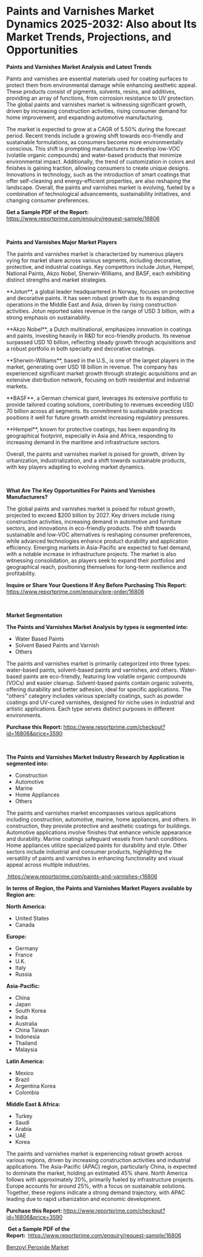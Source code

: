 <p><h1>Paints and Varnishes Market Dynamics 2025-2032: Also about Its Market Trends, Projections, and Opportunities</h1></p><p><strong>Paints and Varnishes Market Analysis and Latest Trends</strong></p>
<p><p>Paints and varnishes are essential materials used for coating surfaces to protect them from environmental damage while enhancing aesthetic appeal. These products consist of pigments, solvents, resins, and additives, providing an array of functions, from corrosion resistance to UV protection. The global paints and varnishes market is witnessing significant growth, driven by increasing construction activities, rising consumer demand for home improvement, and expanding automotive manufacturing. </p><p>The market is expected to grow at a CAGR of 5.50% during the forecast period. Recent trends include a growing shift towards eco-friendly and sustainable formulations, as consumers become more environmentally conscious. This shift is prompting manufacturers to develop low-VOC (volatile organic compounds) and water-based products that minimize environmental impact. Additionally, the trend of customization in colors and finishes is gaining traction, allowing consumers to create unique designs. Innovations in technology, such as the introduction of smart coatings that offer self-cleaning and energy-efficient properties, are also reshaping the landscape. Overall, the paints and varnishes market is evolving, fueled by a combination of technological advancements, sustainability initiatives, and changing consumer preferences.</p></p>
<p><strong>Get a Sample PDF of the Report:&nbsp;</strong> <a href="https://www.reportprime.com/enquiry/request-sample/16806?utm_campaign=3015&utm_medium=2&utm_source=Github&utm_content=ia&utm_term=18032025&utm_id=paints-and-varnishes">https://www.reportprime.com/enquiry/request-sample/16806</a></p>
<p>&nbsp;</p>
<p><strong>Paints and Varnishes Major Market Players</strong></p>
<p><p>The paints and varnishes market is characterized by numerous players vying for market share across various segments, including decorative, protective, and industrial coatings. Key competitors include Jotun, Hempel, National Paints, Akzo Nobel, Sherwin-Williams, and BASF, each exhibiting distinct strengths and market strategies.</p><p>**Jotun**, a global leader headquartered in Norway, focuses on protective and decorative paints. It has seen robust growth due to its expanding operations in the Middle East and Asia, driven by rising construction activities. Jotun reported sales revenue in the range of USD 3 billion, with a strong emphasis on sustainability.</p><p>**Akzo Nobel**, a Dutch multinational, emphasizes innovation in coatings and paints, investing heavily in R&D for eco-friendly products. Its revenue surpassed USD 10 billion, reflecting steady growth through acquisitions and a robust portfolio in both specialty and decorative coatings.</p><p>**Sherwin-Williams**, based in the U.S., is one of the largest players in the market, generating over USD 18 billion in revenue. The company has experienced significant market growth through strategic acquisitions and an extensive distribution network, focusing on both residential and industrial markets.</p><p>**BASF**, a German chemical giant, leverages its extensive portfolio to provide tailored coating solutions, contributing to revenues exceeding USD 70 billion across all segments. Its commitment to sustainable practices positions it well for future growth amidst increasing regulatory pressures.</p><p>**Hempel**, known for protective coatings, has been expanding its geographical footprint, especially in Asia and Africa, responding to increasing demand in the maritime and infrastructure sectors.</p><p>Overall, the paints and varnishes market is poised for growth, driven by urbanization, industrialization, and a shift towards sustainable products, with key players adapting to evolving market dynamics.</p></p>
<p>&nbsp;</p>
<p><strong>What Are The Key Opportunities For Paints and Varnishes Manufacturers?</strong></p>
<p><p>The global paints and varnishes market is poised for robust growth, projected to exceed $200 billion by 2027. Key drivers include rising construction activities, increasing demand in automotive and furniture sectors, and innovations in eco-friendly products. The shift towards sustainable and low-VOC alternatives is reshaping consumer preferences, while advanced technologies enhance product durability and application efficiency. Emerging markets in Asia-Pacific are expected to fuel demand, with a notable increase in infrastructure projects. The market is also witnessing consolidation, as players seek to expand their portfolios and geographical reach, positioning themselves for long-term resilience and profitability.</p></p>
<p><strong>Inquire or Share Your Questions If Any Before Purchasing This Report:</strong> <a href="https://www.reportprime.com/enquiry/pre-order/16806?utm_campaign=3015&utm_medium=2&utm_source=Github&utm_content=ia&utm_term=18032025&utm_id=paints-and-varnishes">https://www.reportprime.com/enquiry/pre-order/16806</a></p>
<p>&nbsp;</p>
<p><strong>Market Segmentation</strong></p>
<p><strong>The Paints and Varnishes Market Analysis by types is segmented into:</strong></p>
<p><ul><li>Water Based Paints</li><li>Solvent Based Paints and Varnish</li><li>Others</li></ul></p>
<p><p>The paints and varnishes market is primarily categorized into three types: water-based paints, solvent-based paints and varnishes, and others. Water-based paints are eco-friendly, featuring low volatile organic compounds (VOCs) and easier cleanup. Solvent-based paints contain organic solvents, offering durability and better adhesion, ideal for specific applications. The "others" category includes various specialty coatings, such as powder coatings and UV-cured varnishes, designed for niche uses in industrial and artistic applications. Each type serves distinct purposes in different environments.</p></p>
<p><strong>Purchase this Report:&nbsp;</strong><a href="https://www.reportprime.com/checkout?id=16806&price=3590&utm_campaign=3015&utm_medium=2&utm_source=Github&utm_content=ia&utm_term=18032025&utm_id=paints-and-varnishes">https://www.reportprime.com/checkout?id=16806&price=3590</a></p>
<p>&nbsp;</p>
<p><strong>The Paints and Varnishes Market Industry Research by Application is segmented into:</strong></p>
<p><ul><li>Construction</li><li>Automotive</li><li>Marine</li><li>Home Appliances</li><li>Others</li></ul></p>
<p><p>The paints and varnishes market encompasses various applications including construction, automotive, marine, home appliances, and others. In construction, they provide protective and aesthetic coatings for buildings. Automotive applications involve finishes that enhance vehicle appearance and durability. Marine coatings safeguard vessels from harsh conditions. Home appliances utilize specialized paints for durability and style. Other sectors include industrial and consumer products, highlighting the versatility of paints and varnishes in enhancing functionality and visual appeal across multiple industries.</p></p>
<p><a href="https://www.reportprime.com/paints-and-varnishes-r16806?utm_campaign=3015&utm_medium=2&utm_source=Github&utm_content=ia&utm_term=18032025&utm_id=paints-and-varnishes">&nbsp;https://www.reportprime.com/paints-and-varnishes-r16806</a></p>
<p><strong>In terms of Region, the Paints and Varnishes Market Players available by Region are:</strong></p>
<p>
    <p> <strong> North America: </strong>
        <ul>
            <li>United States</li>
            <li>Canada</li>
        </ul>
        </p> 
    <p> <strong> Europe: </strong>
        <ul>
            <li>Germany</li>
            <li>France</li>
            <li>U.K.</li>
            <li>Italy</li>
            <li>Russia</li>
        </ul>
        </p> 
    <p> <strong> Asia-Pacific: </strong>
        <ul>
            <li>China</li>
            <li>Japan</li>
            <li>South Korea</li>
            <li>India</li>
            <li>Australia</li>
            <li>China Taiwan</li>
            <li>Indonesia</li>
            <li>Thailand</li>
            <li>Malaysia</li>
        </ul>
        </p> 
    <p> <strong> Latin America: </strong>
        <ul>
            <li>Mexico</li>
            <li>Brazil</li>
            <li>Argentina Korea</li>
            <li>Colombia</li>
        </ul>
        </p> 
    <p> <strong> Middle East & Africa: </strong>
        <ul>
            <li>Turkey</li>
            <li>Saudi</li>
            <li>Arabia</li>
            <li>UAE</li>
            <li>Korea</li>
        </ul>
    </p>
    </p>
<p><p>The paints and varnishes market is experiencing robust growth across various regions, driven by increasing construction activities and industrial applications. The Asia-Pacific (APAC) region, particularly China, is expected to dominate the market, holding an estimated 45% share. North America follows with approximately 20%, primarily fueled by infrastructure projects. Europe accounts for around 25%, with a focus on sustainable solutions. Together, these regions indicate a strong demand trajectory, with APAC leading due to rapid urbanization and economic development.</p></p>
<p><strong>Purchase this Report: </strong><a href="https://www.reportprime.com/checkout?id=16806&price=3590&utm_campaign=3015&utm_medium=2&utm_source=Github&utm_content=ia&utm_term=18032025&utm_id=paints-and-varnishes">https://www.reportprime.com/checkout?id=16806&price=3590</a></p>
<p>&nbsp;<strong>Get a Sample PDF of the Report:&nbsp;&nbsp;</strong><a href="https://www.reportprime.com/enquiry/request-sample/16806?utm_campaign=3015&utm_medium=2&utm_source=Github&utm_content=ia&utm_term=18032025&utm_id=paints-and-varnishes">https://www.reportprime.com/enquiry/request-sample/16806</a></p>
<p><strong></strong></p>
<p><p><a href="https://github.com/saroarmaicky/Market-Research-Report-List-1/blob/main/benzoyl-peroxide-market.md?utm_campaign=3015&utm_medium=2&utm_source=Github&utm_content=ia&utm_term=18032025&utm_id=paints-and-varnishes">Benzoyl Peroxide Market</a></p></p>